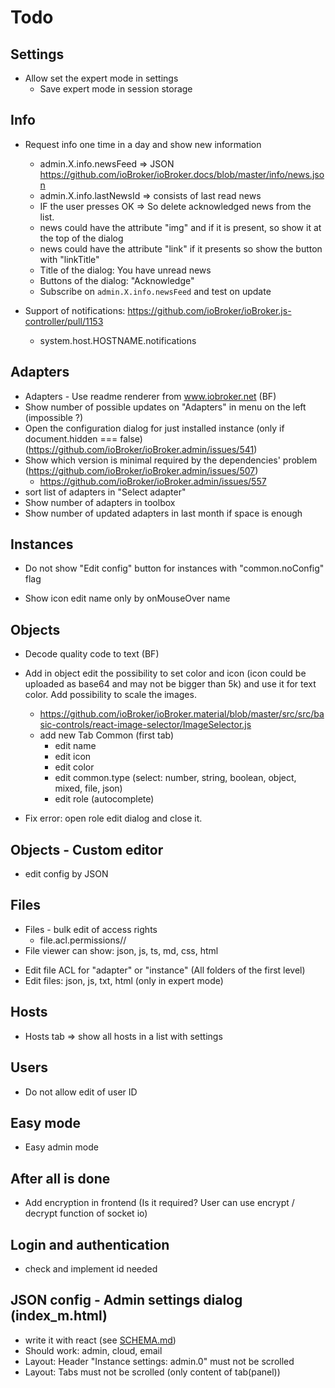 # Todo

## Settings
- Allow set the expert mode in settings
  - Save expert mode in session storage
  
## Info
- Request info one time in a day and show new information
  - admin.X.info.newsFeed => JSON https://github.com/ioBroker/ioBroker.docs/blob/master/info/news.json
  - admin.X.info.lastNewsId => consists of last read news
  - IF the user presses OK => So delete acknowledged news from the list.
  - news could have the attribute "img" and if it is present, so show it at the top of the dialog
  - news could have the attribute "link" if it presents so show the button with "linkTitle"
  - Title of the dialog: You have unread news
  - Buttons of the dialog: "Acknowledge"
  - Subscribe on `admin.X.info.newsFeed` and test on update

- Support of notifications: https://github.com/ioBroker/ioBroker.js-controller/pull/1153 
  - system.host.HOSTNAME.notifications

## Adapters
- Adapters - Use readme renderer from www.iobroker.net (BF)
- Show number of possible updates on "Adapters" in menu on the left (impossible ?)
- Open the configuration dialog for just installed instance (only if document.hidden === false) (https://github.com/ioBroker/ioBroker.admin/issues/541)
- Show which version is minimal required by the dependencies' problem (https://github.com/ioBroker/ioBroker.admin/issues/507)
  - https://github.com/ioBroker/ioBroker.admin/issues/557
- sort list of adapters in "Select adapter"
- Show number of adapters in toolbox
- Show number of updated adapters in last month if space is enough 
  
## Instances
- Do not show "Edit config" button for instances with "common.noConfig" flag

- Show icon edit name only by onMouseOver name
## Objects
- Decode quality code to text (BF)
- Add in object edit the possibility to set color and icon (icon could be uploaded as base64 and may not be bigger than 5k) and use it for text color. Add possibility to scale the images.
  - https://github.com/ioBroker/ioBroker.material/blob/master/src/src/basic-controls/react-image-selector/ImageSelector.js
  - add new Tab Common (first tab)
    - edit name
    - edit icon
    - edit color
    - edit common.type (select: number, string, boolean, object, mixed, file, json) 
    - edit role (autocomplete)

- Fix error: open role edit dialog  and close it.

## Objects - Custom editor
- edit config by JSON
  
## Files
- Files - bulk edit of access rights
  - file.acl.permissions//
- File viewer can show: json, js, ts, md, css, html
<!-- - Allow switch of background color for images: jpg, png, bmp, svg, ico, jpeg -->
- Edit file ACL for "adapter" or "instance" (All folders of the first level)
- Edit files: json, js, txt, html (only in expert mode)
  
## Hosts  
- Hosts tab => show all hosts in a list with settings

## Users
- Do not allow edit of user ID

## Easy mode
- Easy admin mode

## After all is done
- Add encryption in frontend (Is it required? User can use encrypt / decrypt function of socket io)

## Login and authentication
- check and implement id needed

## JSON config - Admin settings dialog (index_m.html)
- write it with react (see [SCHEMA.md](SCHEMA.md))
- Should work: admin, cloud, email
- Layout: Header "Instance settings: admin.0" must not be scrolled
- Layout: Tabs must not be scrolled (only content of tab(panel))